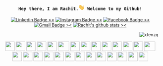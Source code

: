 <h4 align="center"><samp> Hey there, I am Rachit.<img src='https://github.com/21RachitShukla/21RachitShukla/blob/main/wave.gif' width='20"'> Welcome to my Github! </samp></h4>

<div align="center">

[![Linkedin Badge ><](https://img.shields.io/badge/-21rachitshukla-blue?style=flat-square&logo=Linkedin&logoColor=white&link=https://www.linkedin.com/in/21rachitshukla/)](https://www.linkedin.com/in/21rachitshukla)
[![Instagram Badge ><](https://img.shields.io/badge/-__rachitshukla-purple?style=flat-square&logo=instagram&logoColor=white&link=https://instagram.com/_rachitshukla/)](https://instagram.com/_rachitshukla)
[![Facebook Badge ><](https://img.shields.io/badge/-JustAnotherMediocre-3b5998?style=flat-square&logo=facebook&logoColor=white&link=https://www.youtube.com/c/JustAnotherMediocre)](https://www.fb.com/c/JustAnotherMediocre)
[![Gmail Badge ><](https://img.shields.io/badge/-21.rachitshukla-c14438?style=flat-square&logo=Gmail&logoColor=white&link=mailto:21.rachitshukla@gmail.com)](mailto:21.rachitshukla@gmail.com)
[![Rachit's github stats ><](https://github-readme-stats.vercel.app/api?username=21RachitShukla&hide=contribs&show_icons=true&title_color=fff&icon_color=79ff97&text_color=9f9f9f&bg_color=151515&count_private=true&include_all_commits=true)](https://github.com/21RachitShukla)

</div>

<p align="right"> <img src="https://komarev.com/ghpvc/?username=21RachitShukla&label=Views&color=0e75b6&style=flat" alt="xtenzq" /> </p>

<div align="center">
  <img src="https://cultofthepartyparrot.com/parrots/hd/angelparrot.gif" width="30" height="30"/>
  <img src="https://cultofthepartyparrot.com/parrots/hd/spyparrot.gif" width="30" height="30"/>
  <img src="https://cultofthepartyparrot.com/parrots/hd/zombieparrot.gif" width="30" height="30"/>
  <img src="https://cultofthepartyparrot.com/parrots/hd/githubparrot.gif" width="30" height="30"/>
  <img src="https://cultofthepartyparrot.com/flags/hd/indiaparrot.gif" width="30" height="30"/>
  <img src="https://cultofthepartyparrot.com/parrots/asyncparrot.gif" width="36" height="30"/>
  <img src="https://cultofthepartyparrot.com/parrots/exceptionallyfastparrot.gif" width="30" height="30"/>
  <img src="https://cultofthepartyparrot.com/parrots/hd/60fpsparrot.gif" width="30" height="30"/>
  <img src="https://cultofthepartyparrot.com/parrots/hd/jumpingparrot.gif" width="30" height="30"/>
  <img src="https://cultofthepartyparrot.com/parrots/hd/opensourceparrot.gif" width="30" height="30"/>
  <img src="https://cultofthepartyparrot.com/parrots/hd/dealwithitnowparrot.gif" width="30" height="30"/>
  <img src="https://cultofthepartyparrot.com/parrots/hd/hypnoparrotlight.gif" width="30" height="30"/>
  <img src="https://cultofthepartyparrot.com/parrots/databaseparrot.gif" width="30" height="30"/>
  <img src="https://cultofthepartyparrot.com/parrots/fixparrot.gif" width="36" height="30"/>
  <img src="https://cultofthepartyparrot.com/parrots/hd/laptop_parrot.gif" width="30" height="30"/>
  <img src="https://cultofthepartyparrot.com/parrots/hd/spinningparrot.gif" width="30" height="30"/>
  <img src="https://cultofthepartyparrot.com/parrots/hd/levitationparrot.gif" width="30" height="30"/>
  <img src="https://cultofthepartyparrot.com/parrots/hd/meldparrot.gif" width="30" height="30"/>
  <img src="https://cultofthepartyparrot.com/parrots/slomoparrot.gif" width="30" height="30"/>
  <img src="https://cultofthepartyparrot.com/parrots/hd/moonwalkingparrot.gif" width="30" height="30"/>
  <img src="https://cultofthepartyparrot.com/parrots/hd/stableparrot.gif" width="30" height="30"/>
  <img src="https://cultofthepartyparrot.com/parrots/hd/scienceparrot.gif" width="30" height="30"/>
  <img src="https://cultofthepartyparrot.com/parrots/hd/pirateparrot.gif" width="30" height="30"/>
  <img src="https://cultofthepartyparrot.com/parrots/hd/footballparrot.gif" width="30" height="30"/>
  <img src="https://cultofthepartyparrot.com/parrots/hd/illuminatiparrot.gif" width="30" height="30"/>
  <img src="https://cultofthepartyparrot.com/parrots/hd/hypnoparrotdark.gif" width="30" height="30"/>
  <img src="https://cultofthepartyparrot.com/parrots/hd/mustacheparrot.gif" width="30" height="30"/>
</div>
